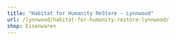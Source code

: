 ```yaml
---
title: "Habitat for Humanity ReStore - Lynnwood"
url: /lynnwood/habitat-for-humanity-restore-lynnwood/
shop: Eisenwaren
---
```

